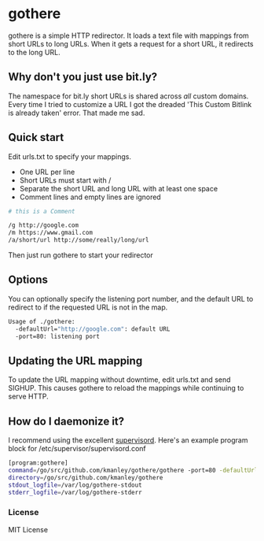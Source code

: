 # gothere

gothere is a simple HTTP redirector. It loads a text file with mappings from short URLs to
long URLs. When it gets a request for a short URL, it redirects to the long URL.
 
## Why don't you just use bit.ly?

The namespace for bit.ly short URLs is shared across *all* custom domains. Every time I 
tried to customize a URL I got the dreaded 'This Custom Bitlink is already taken' error.
That made me sad.

## Quick start

Edit urls.txt to specify your mappings. 
* One URL per line
* Short URLs must start with /
* Separate the short URL and long URL with at least one space
* Comment lines and empty lines are ignored

```bash
# this is a Comment

/g http://google.com
/m https://www.gmail.com
/a/short/url http://some/really/long/url
```

Then just run gothere to start your redirector

## Options

You can optionally specify the listening port number, and the default URL to
redirect to if the requested URL is not in the map.

```bash
Usage of ./gothere:
  -defaultUrl="http://google.com": default URL
  -port=80: listening port
```

## Updating the URL mapping

To update the URL mapping without downtime, edit urls.txt and send SIGHUP. 
This causes gothere to reload the mappings while continuing to serve HTTP.

## How do I daemonize it?

I recommend using the excellent [supervisord](http://supervisord.org). Here's an 
example program block for /etc/supervisor/supervisord.conf

```bash
[program:gothere]
command=/go/src/github.com/kmanley/gothere/gothere -port=80 -defaultUrl=http://whatever.com
directory=/go/src/github.com/kmanley/gothere
stdout_logfile=/var/log/gothere-stdout
stderr_logfile=/var/log/gothere-stderr
```

### License

MIT License
